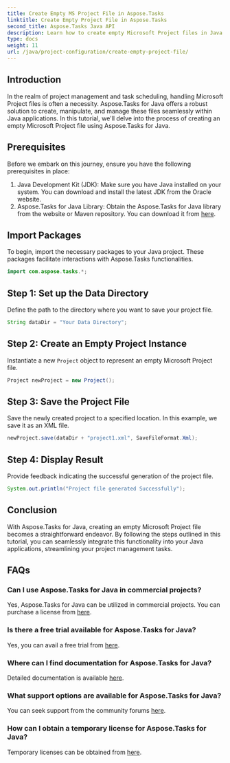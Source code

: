 ```yaml
---
title: Create Empty MS Project File in Aspose.Tasks
linktitle: Create Empty Project File in Aspose.Tasks
second_title: Aspose.Tasks Java API
description: Learn how to create empty Microsoft Project files in Java using Aspose.Tasks. Easy steps for seamless integration.
type: docs
weight: 11
url: /java/project-configuration/create-empty-project-file/
---
```

## Introduction
In the realm of project management and task scheduling, handling Microsoft Project files is often a necessity. Aspose.Tasks for Java offers a robust solution to create, manipulate, and manage these files seamlessly within Java applications. In this tutorial, we'll delve into the process of creating an empty Microsoft Project file using Aspose.Tasks for Java.
## Prerequisites
Before we embark on this journey, ensure you have the following prerequisites in place:
1. Java Development Kit (JDK): Make sure you have Java installed on your system. You can download and install the latest JDK from the Oracle website.
2. Aspose.Tasks for Java Library: Obtain the Aspose.Tasks for Java library from the website or Maven repository. You can download it from [here](https://releases.aspose.com/tasks/java/).

## Import Packages
To begin, import the necessary packages to your Java project. These packages facilitate interactions with Aspose.Tasks functionalities.
```java
import com.aspose.tasks.*;
```
## Step 1: Set up the Data Directory
Define the path to the directory where you want to save your project file.
```java
String dataDir = "Your Data Directory";
```
## Step 2: Create an Empty Project Instance
Instantiate a new `Project` object to represent an empty Microsoft Project file.
```java
Project newProject = new Project();
```
## Step 3: Save the Project File
Save the newly created project to a specified location. In this example, we save it as an XML file.
```java
newProject.save(dataDir + "project1.xml", SaveFileFormat.Xml);
```
## Step 4: Display Result
Provide feedback indicating the successful generation of the project file.
```java
System.out.println("Project file generated Successfully");
```

## Conclusion
With Aspose.Tasks for Java, creating an empty Microsoft Project file becomes a straightforward endeavor. By following the steps outlined in this tutorial, you can seamlessly integrate this functionality into your Java applications, streamlining your project management tasks.
## FAQs
### Can I use Aspose.Tasks for Java in commercial projects?
Yes, Aspose.Tasks for Java can be utilized in commercial projects. You can purchase a license from [here](https://purchase.aspose.com/buy).
### Is there a free trial available for Aspose.Tasks for Java?
Yes, you can avail a free trial from [here](https://releases.aspose.com/).
### Where can I find documentation for Aspose.Tasks for Java?
Detailed documentation is available [here](https://reference.aspose.com/tasks/java/).
### What support options are available for Aspose.Tasks for Java?
You can seek support from the community forums [here](https://forum.aspose.com/c/tasks/15).
### How can I obtain a temporary license for Aspose.Tasks for Java?
Temporary licenses can be obtained from [here](https://purchase.aspose.com/temporary-license/).
